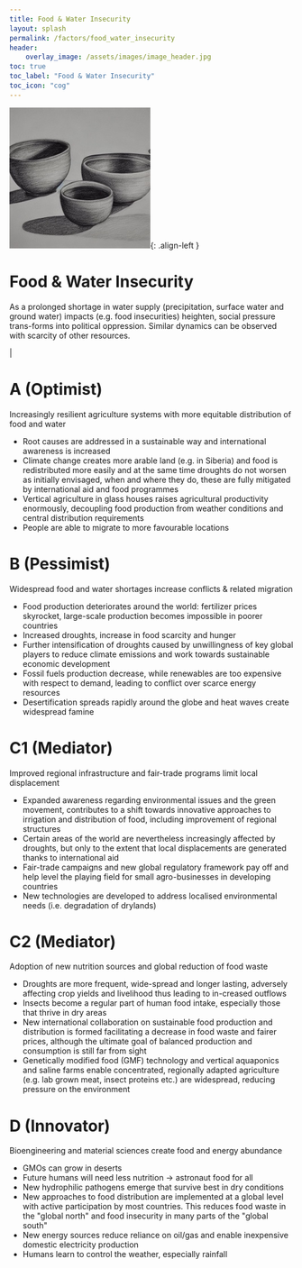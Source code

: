 ```yaml
---
title: Food & Water Insecurity
layout: splash
permalink: /factors/food_water_insecurity
header:
    overlay_image: /assets/images/image_header.jpg
toc: true
toc_label: "Food & Water Insecurity"
toc_icon: "cog"
---
```


![image-left](/assets/images/FoodWater.jpg){: .align-left }

# Food & Water Insecurity 
As a prolonged shortage in water supply (precipitation, surface water and ground water) impacts (e.g. food insecurities) heighten, social pressure trans-forms into political oppression. Similar dynamics can be observed with scarcity of other resources.

|

# A (Optimist)
Increasingly resilient agriculture systems with more equitable distribution of food and water 
* Root causes are addressed in a sustainable way and international awareness is increased
* Climate change creates more arable land (e.g. in Siberia) and food is redistributed more easily and at the same time droughts do not worsen as initially envisaged, when and where they do, these are fully mitigated by international aid and food programmes
* Vertical agriculture in glass houses raises agricultural productivity enormously, decoupling food production from weather conditions and central distribution requirements
* People are able to migrate to more favourable locations


# B (Pessimist)
Widespread food and water shortages increase conflicts & related migration
* Food production deteriorates around the world: fertilizer prices skyrocket, large-scale production becomes impossible in poorer countries
* Increased droughts, increase in food scarcity and hunger 
* Further intensification of droughts caused by unwillingness of key global players to reduce climate emissions and work towards sustainable economic development
* Fossil fuels production decrease, while renewables are too expensive with respect to demand, leading to conflict over scarce energy resources
* Desertification spreads rapidly around the globe and heat waves create widespread famine 


# C1 (Mediator)
Improved regional infrastructure and fair-trade programs limit local displacement
* Expanded awareness regarding environmental issues and the green movement, contributes to a shift towards innovative approaches to irrigation and distribution of food, including improvement of regional structures
* Certain areas of the world are nevertheless increasingly affected by droughts, but only to the extent that local displacements are generated thanks to international aid
* Fair-trade campaigns and new global regulatory framework pay off and help level the playing field for small agro-businesses in developing countries
* New technologies are developed to address localised environmental needs (i.e. degradation of drylands)

# C2 (Mediator)
Adoption of new nutrition sources and global reduction of food waste
* Droughts are more frequent, wide-spread and longer lasting, adversely affecting crop yields and livelihood thus leading to in-creased outflows
* Insects become a regular part of human food intake, especially those that thrive in dry areas
* New international collaboration on sustainable food production and distribution is formed facilitating a decrease in food waste and fairer prices, although the ultimate goal of balanced production and consumption is still far from sight
* Genetically modified food (GMF) technology and vertical aquaponics and saline farms enable concentrated, regionally adapted agriculture (e.g. lab grown meat, insect proteins etc.) are widespread, reducing pressure on the environment


# D (Innovator)
Bioengineering and material sciences create food and energy abundance
* GMOs can grow in deserts
* Future humans will need less nutrition &rarr; astronaut food for all
* New hydrophilic pathogens emerge that survive best in dry conditions 
* New approaches to food distribution are implemented at a global level with active participation by most countries. This reduces food waste in the "global north" and food insecurity in many parts of the "global south"
* New energy sources reduce reliance on oil/gas and enable inexpensive domestic electricity production
* Humans learn to control the weather, especially rainfall
